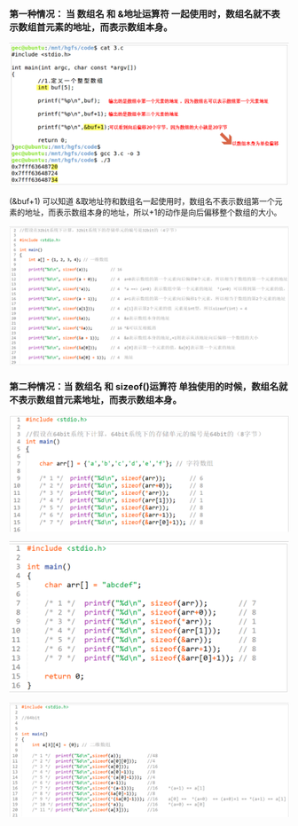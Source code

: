 ### 第一种情况： 当 数组名 和 &地址运算符 一起使用时，数组名就不表示数组首元素的地址，而表示数组本身。

![image-20250622141941044](./sizeof(arr).assets/image-20250622141941044.png)

(&buf+1) 可以知道 &取地址符和数组名一起使用时，数组名不表示数组第一个元素的地址，而表示数组本身的地址，所以+1的动作是向后偏移整个数组的大小。

![image-20250622142016565](./sizeof(arr).assets/image-20250622142016565.png)

### 第二种情况：当 数组名 和 sizeof()运算符 单独使用的时候，数组名就不表示数组首元素地址，而表示数组本身。

![image-20250622142642530](./sizeof(arr).assets/image-20250622142642530.png)

![image-20250622143316440](./sizeof(arr).assets/image-20250622143316440.png)

![image-20250622143454782](./sizeof(arr).assets/image-20250622143454782.png)